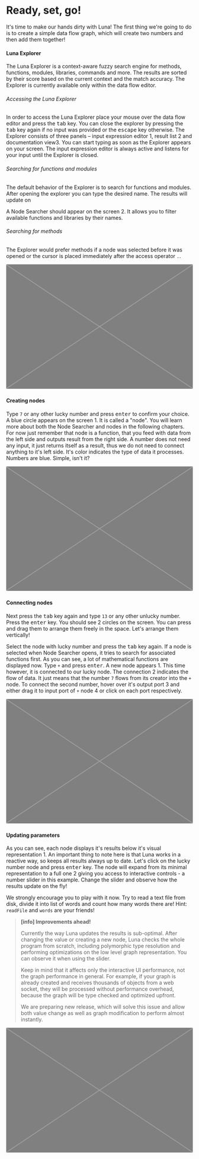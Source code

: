 # Ready, set, go!

It's time to make our hands dirty with Luna! The first thing we're going to do is to create a simple data flow graph, which will create two numbers and then add them together!

#### Luna Explorer

The Luna Explorer is a context-aware fuzzy search engine for methods, functions, modules, libraries, commands and more. The results are sorted by their score based on the current context and the match accuracy. The Explorer is currently available only within the data flow editor.

###### Accessing the Luna Explorer
In order to access the Luna Explorer place your mouse over the data flow editor and press the <kbd>tab</kbd> key. You can close the explorer by pressing the <kbd>tab</kbd> key again if no input was provided or the <kbd>escape</kbd> key otherwise. The Explorer consists of three panels – input expression editor <span class="uiref">1</span>, result list <span class="uiref">2</span> and documentation view<span class="uiref">3</span>. You can start typing as soon as the Explorer appears on your screen. The input expression editor is always active and listens for your input until the Explorer is closed.

###### Searching for functions and modules

The default behavior of the Explorer is to search for functions and modules. After opening the explorer you can type the desired name. The results will update on 

A Node Searcher should appear on the screen <span class="uiref">2</span>. It allows you to filter available functions and libraries by their names.

###### Searching for methods
The Explorer would prefer methods if a node was selected before it was opened or the cursor is placed immediately after the access operator `.`. 

![](/assets/placeholder.jpg)


#### Creating nodes 

Type `7` or any other lucky number and press <kbd>enter</kbd> to confirm your choice. A blue circle appears on the screen <span class="uiref">1</span>. It is called a "node". You will learn more about both the Node Searcher and nodes in the following chapters. For now just remember that node is a function, that you feed with data from the left side and outputs result from the right side. A number does not need any input, it just returns itself as a result, thus we do not need to connect anything to it's left side. It's color indicates the type of data it processes. Numbers are blue. Simple, isn't it? 

![](/assets/placeholder.jpg)


#### Connecting nodes

Next press the <kbd>tab</kbd> key again and type `13` or any other unlucky number. Press the <kbd>enter</kbd> key. You should see 2 circles on the screen. You can press and drag them to arrange them freely in the space. Let's arrange them vertically! 

Select the node with lucky number and press the <kbd>tab</kbd> key again. If a node is selected when Node Searcher opens, it tries to search for associated functions first. As you can see, a lot of mathematical functions are displayed now. Type `+` and press <kbd>enter</kbd>. A new node appears <span class="uiref">1</span>. This time however, it is connected to our lucky node. The connection <span class="uiref">2</span> indicates the flow of data. It just means that the number `7` flows from its creator into the `+` node. To connect the second number, hover over it's output port <span class="uiref">3</span> and either drag it to input port of `+` node <span class="uiref">4</span> or click on each port respectively.

![](/assets/placeholder.jpg)


#### Updating parameters

As you can see, each node displays it's results below it's visual representation <span class="uiref">1</span>. An important thing to note here is that Luna works in a reactive way, so keeps all results always up to date. Let's click on the lucky number node and press <kbd>enter</kbd> key. The node will expand from its minimal representation to a full one <span class="uiref">2</span> giving you access to interactive controls - a number slider in this example. Change the slider and observe how the results update on the fly! 

We strongly encourage you to play with it now. Try to read a text file from disk, divide it into list of words and count how many words there are! Hint: `readFile` and `words` are your friends!


> **[info] Improvements ahead!**
>
> Currently the way Luna updates the results is sub-optimal. After changing the value or creating a new node, Luna checks the whole program from scratch, including polymorphic type resolution and performing optimizations on the low level graph representation. You can observe it when using the slider. 
>
>Keep in mind that it affects only the interactive UI performance, not the graph performance in general. For example, if your graph is already created and receives thousands of objects from a web socket, they will be processed without performance overhead, because the graph will be type checked and optimized upfront.
>
>We are preparing new release, which will solve this issue and allow both value change as well as graph modification to perform almost instantly.

![](/assets/placeholder.jpg)
